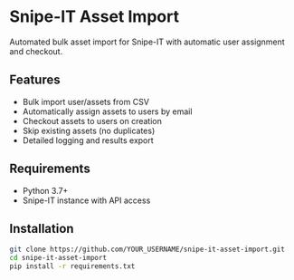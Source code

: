# Snipe-IT Asset Import

Automated bulk asset import for Snipe-IT with automatic user assignment and checkout.

## Features

- Bulk import user/assets from CSV
- Automatically assign assets to users by email
- Checkout assets to users on creation
- Skip existing assets (no duplicates)
- Detailed logging and results export


## Requirements

- Python 3.7+
- Snipe-IT instance with API access

## Installation
```bash
git clone https://github.com/YOUR_USERNAME/snipe-it-asset-import.git
cd snipe-it-asset-import
pip install -r requirements.txt
